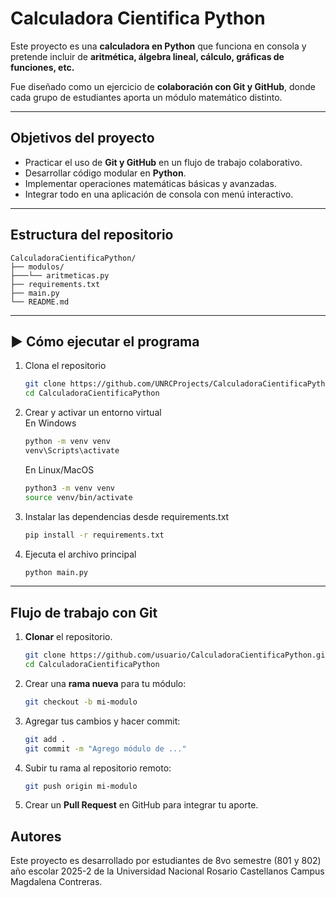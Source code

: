 # Calculadora Cientifica Python

Este proyecto es una **calculadora en Python** que funciona en consola y pretende incluir de **aritmética, álgebra lineal, cálculo, gráficas de funciones, etc.** 

Fue diseñado como un ejercicio de **colaboración con Git y GitHub**, donde cada grupo de estudiantes aporta un módulo matemático distinto.

---

## Objetivos del proyecto

* Practicar el uso de **Git y GitHub** en un flujo de trabajo colaborativo.
* Desarrollar código modular en **Python**.
* Implementar operaciones matemáticas básicas y avanzadas.
* Integrar todo en una aplicación de consola con menú interactivo.

---

## Estructura del repositorio

```
CalculadoraCientificaPython/
├── modulos/
├───└── aritmeticas.py
├── requirements.txt
├── main.py
└── README.md
```

---

## ▶️ Cómo ejecutar el programa

1. Clona el repositorio

   ```bash
   git clone https://github.com/UNRCProjects/CalculadoraCientificaPython.git
   cd CalculadoraCientificaPython
   ```
2. Crear y activar un entorno virtual  
    En Windows
	```bash
	python -m venv venv
	venv\Scripts\activate
	```  
	En Linux/MacOS
	```bash
	python3 -m venv venv
	source venv/bin/activate	
	```
3. Instalar las dependencias desde requirements.txt
	```bash
	pip install -r requirements.txt
	```
4. Ejecuta el archivo principal

   ```bash
   python main.py
   ```

---

## Flujo de trabajo con Git

1. **Clonar** el repositorio.
   ```bash
   git clone https://github.com/usuario/CalculadoraCientificaPython.git
   cd CalculadoraCientificaPython
   ```
2. Crear una **rama nueva** para tu módulo:

   ```bash
   git checkout -b mi-modulo
   ```
3. Agregar tus cambios y hacer commit:

   ```bash
   git add .
   git commit -m "Agrego módulo de ..."
   ```
4. Subir tu rama al repositorio remoto:

   ```bash
   git push origin mi-modulo
   ```
5. Crear un **Pull Request** en GitHub para integrar tu aporte.


## Autores

Este proyecto es desarrollado por estudiantes de 8vo semestre (801 y 802) año escolar 2025-2 de la Universidad Nacional Rosario Castellanos Campus Magdalena Contreras.
